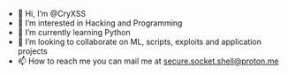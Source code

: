 - 👋 Hi, I’m @CryXSS
- 👀 I’m interested in Hacking and Programming
- 🌱 I’m currently learning Python
- 💞️ I’m looking to collaborate on ML, scripts, exploits and application projects
- 📫 How to reach me you can mail me at secure.socket.shell@proton.me
